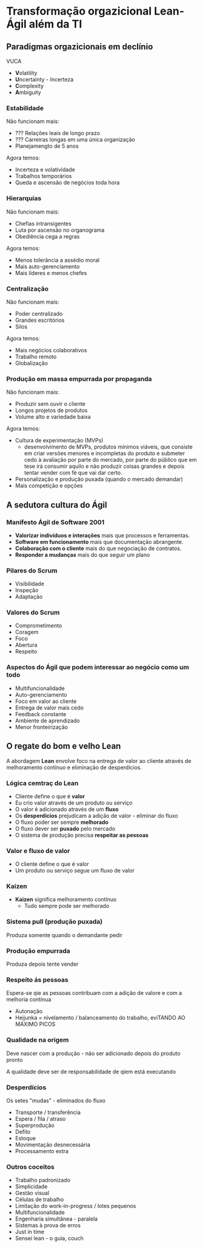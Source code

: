 # Transformação orgazicional Lean-Ágil além da TI

## Paradigmas orgazicionais em declínio

VUCA

- **V**olatility
- **U**ncertainty - Incerteza
- **C**omplexity
- **A**mbiguity

### Estabilidade

Não funcionam mais:

- ??? Relações leais de longo prazo
- ??? Carreiras longas em uma única organização
- Planejamengto de 5 anos

Agora temos:

- Incerteza e volatividade
- Trabalhos temporários
- Queda e ascensão de negócios toda hora
 
### Hierarquias

Não funcionam mais:

- Chefias intransigentes
- Luta por ascensão no organograma
- Obediência cega a regras

Agora temos:

- Menos tolerância a assédio moral
- Mais auto-gerenciamento
- Mais líderes e menos chefes

### Centralização

Não funcionam mais:

- Poder centralizado
- Grandes escritórios
- Silos

Agora temos:

- Mais negócios colaborativos
- Trabalho remoto
- Globalização

### Produção em massa empurrada por propaganda

Não funcionam mais:

- Produzir sem ouvir o cliente
- Longos projetos de produtos
- Volume alto e variedade baixa

Agora temos:

- Cultura de experimentação (MVPs)
  - desenvolvimento de MVPs, produtos mínimos viáveis, que consiste em criar versões menores e incompletas do produto e submeter cedo à avaliação por parte do mercado, por parte do público que em tese irá consumir aquilo e não produzir coisas grandes e depois tentar vender com fé que vai dar certo.
- Personalização e produção puxada (quando o mercado demandar)
- Mais competição e opções

## A sedutora cultura do Ágil

### Manifesto Ágil de Software 2001

- **Valorizar indivíduos e interações** mais que processos e ferramentas.
- **Software em funcionamento** mais que documentação abrangente.
- **Colaboração com o cliente** mais do que negociação de contratos.
- **Responder a mudanças** mais do que seguir um plano

### Pilares do Scrum

- Visibilidade
- Inspeção
- Adaptação

### Valores do Scrum

- Comprometimento
- Coragem
- Foco
- Abertura
- Respeito

### Aspectos do Ágil que podem interessar ao negócio como um todo

- Multifuncionalidade
- Auto-gerenciamento
- Foco em valor ao cliente
- Entrega de valor mais cedo
- Feedback constante
- Ambiente de aprendizado
- Menor fronteirização

## O regate do bom e velho Lean

A abordagem **Lean** envolve foco na entrega de valor ao cliente através de melhoramento contínuo e eliminação de desperdícios.

### Lógica cemtraç do Lean

- Cliente define o que é **valor**
- Eu crio valor através de um produto ou serviço
- O valor é adicionado através de um **fluxo**
- Os **desperdícios** prejudicam a adição de valor - eliminar do fluxo
- O fluxo poder ser sempre **melhorado**
- O fluxo dever ser **puxado** pelo mercado
- O sistema de produção precisa **respeitar as pessoas**

### Valor e fluxo de valor

- O cliente define o que é valor
- Um produto ou serviço segue um fluxo de valor

### Kaizen

- **Kaizen** significa melhoramento contínuo
  - Tudo sempre pode ser melhorado

### Sistema pull (produção puxada)

Produza somente quando o demandante pedir

### Produção empurrada

Produza depois tente vender

### Respeito ás pessoas

Espera-se qie as pessoas contribuam com a adição de valore e com a melhoria contínua

- Autonação
- Heijunka = nivelamento / balanceamento do trabalho, eviTANDO AO MÁXIMO PICOS

### Qualidade na origem

Deve nascer com a produção - não ser adicionado depois do produto pronto

A qualidade deve ser de responsabilidade de qiem está executando

### Desperdícios

Os setes "mudas" - eliminados do fluxo

- Transporte / transferência
- Espera / fila / atraso
- Superprodução
- Defito
- Estoque
- Movimentação desnecessária
- Processamento extra

### Outros coceitos

- Trabalho padronizado
- Simplicidade
- Gestão visual
- Células de trabalho
- Limitação do work-in-progress / lotes pequenos
- Multifuncionalidade
- Engenharia simultânea - paralela
- Sistemas à prova de erros
- Just in time
- Sensei lean - o guia, couch
